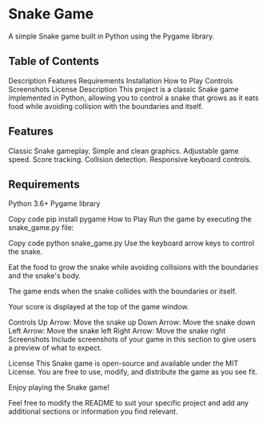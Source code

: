 # Snake Game
A simple Snake game built in Python using the Pygame library.

## Table of Contents
Description
Features
Requirements
Installation
How to Play
Controls
Screenshots
License
Description
This project is a classic Snake game implemented in Python, allowing you to control a snake that grows as it eats food while avoiding collision with the boundaries and itself.

## Features
Classic Snake gameplay.
Simple and clean graphics.
Adjustable game speed.
Score tracking.
Collision detection.
Responsive keyboard controls.
## Requirements
Python 3.6+
Pygame library

Copy code
pip install pygame
How to Play
Run the game by executing the snake_game.py file:

Copy code
python snake_game.py
Use the keyboard arrow keys to control the snake.

Eat the food to grow the snake while avoiding collisions with the boundaries and the snake's body.

The game ends when the snake collides with the boundaries or itself.

Your score is displayed at the top of the game window.

Controls
Up Arrow: Move the snake up
Down Arrow: Move the snake down
Left Arrow: Move the snake left
Right Arrow: Move the snake right
Screenshots
Include screenshots of your game in this section to give users a preview of what to expect.

License
This Snake game is open-source and available under the MIT License. You are free to use, modify, and distribute the game as you see fit.

Enjoy playing the Snake game!

Feel free to modify the README to suit your specific project and add any additional sections or information you find relevant.

